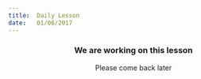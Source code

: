 ```yaml
---
title:  Daily Lesson
date:   01/06/2017
---
```


### <center>We are working on this lesson</center>
<center>Please come back later</center>